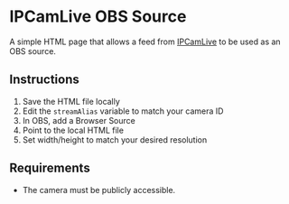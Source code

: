 # IPCamLive OBS Source

A simple HTML page that allows a feed from [IPCamLive](https://www.ipcamlive.com/) to be used as an OBS source.

## Instructions

1. Save the HTML file locally
2. Edit the `streamAlias` variable to match your camera ID
3. In OBS, add a Browser Source
4. Point to the local HTML file
5. Set width/height to match your desired resolution

## Requirements
- The camera must be publicly accessible.
